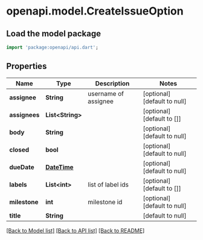 # openapi.model.CreateIssueOption

## Load the model package
```dart
import 'package:openapi/api.dart';
```

## Properties
Name | Type | Description | Notes
------------ | ------------- | ------------- | -------------
**assignee** | **String** | username of assignee | [optional] [default to null]
**assignees** | **List&lt;String&gt;** |  | [optional] [default to []]
**body** | **String** |  | [optional] [default to null]
**closed** | **bool** |  | [optional] [default to null]
**dueDate** | [**DateTime**](DateTime.md) |  | [optional] [default to null]
**labels** | **List&lt;int&gt;** | list of label ids | [optional] [default to []]
**milestone** | **int** | milestone id | [optional] [default to null]
**title** | **String** |  | [default to null]

[[Back to Model list]](../README.md#documentation-for-models) [[Back to API list]](../README.md#documentation-for-api-endpoints) [[Back to README]](../README.md)


